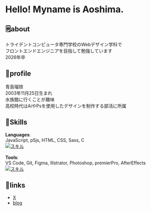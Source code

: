 # Hello! Myname is Aoshima.

## 🗒️about
トライデントコンピュータ専門学校のWebデザイン学科で<br>
フロントエンドエンジニアを目指して勉強しています<br>
2026年卒

## 🌈profile
青島瑠捺<br>
2003年11月25日生まれ<br>
水族館に行くことが趣味<br>
高校時代はAiやPsを使用したデザインを制作する部活に所属<br>

## 💪Skills
**Languages**: <br>
JavaScript, p5js, HTML, CSS, Sass, C
<br>
[![スキル](https://skillicons.dev/icons?i=js,p5js,html,css,sass,c&perline=3)]()
<br>
<br>
**Tools**: <br>
VS Code, Git, Figma, Illstrator, Photoshop, premierPro, AfterEffects
<br>
[![スキル](https://skillicons.dev/icons?i=vscode,git,figma,ai,ps,pr,ae&perline=4)]()

## 🔗links
- [X](https://x.com/aoshimalobo?s=21)
- [blog](https://aoshima.pupu.jp/blog/)


